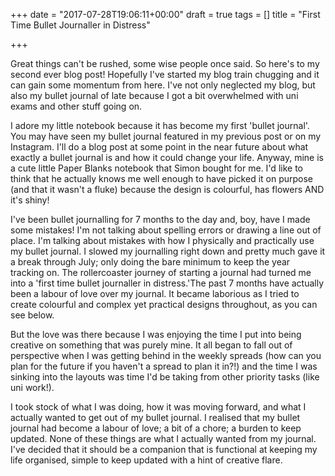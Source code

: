 +++
date = "2017-07-28T19:06:11+00:00"
draft = true
tags = []
title = "First Time Bullet Journaller in Distress"

+++


Great things can't be rushed, some wise people once said. So here's to my second ever blog post! Hopefully I've started my blog train chugging and it can gain some momentum from here. I've not only neglected my blog, but also my bullet journal of late because I got a bit overwhelmed with uni exams and other stuff going on.

I adore my little notebook because it has become my first 'bullet journal'. You may have seen my bullet journal featured in my previous post or on my Instagram.  I'll do a blog post at some point in the near future about what exactly a bullet journal is and how it could change your life. Anyway, mine is a cute little Paper Blanks notebook that Simon bought for me. I'd like to think that he actually knows me well enough to have picked it on purpose (and that it wasn't a fluke) because the design is colourful, has flowers AND it's shiny!

I've been bullet journalling for 7 months to the day and, boy, have I made some mistakes! I'm not talking about spelling errors or drawing a line out of place. I'm talking about mistakes with how I physically and practically use my bullet journal. I slowed my journalling right down and pretty much gave it a break through July; only doing the bare minimum to keep the year tracking on. The rollercoaster journey of starting a journal had turned me into a 'first time bullet journaller in distress.'The past 7 months have actually been a labour of love over my journal. It became laborious as I tried to create colourful and complex yet practical designs throughout, as you can see below.

But the love was there because I was enjoying the time I put into being creative on something that was purely mine. It all began to fall out of perspective when I was getting behind in the weekly spreads (how can you plan for the future if you haven't a spread to plan it in?!) and the time I was sinking into the layouts was time I'd be taking from other priority tasks (like uni work!).

I took stock of what I was doing, how it was moving forward, and what I actually wanted to get out of my bullet journal. I realised that my bullet journal had become a labour of love; a bit of a chore; a burden to keep updated. None of these things are what I actually wanted from my journal. I've decided that it should be a companion that is functional at keeping my life organised, simple to keep updated with a hint of creative flare.